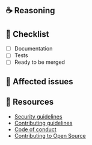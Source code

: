 <!--
Thanks for your interest in the project. Bugs filed and PRs submitted are appreciated!

Please fill out the information below to expedite the review and (hopefully)
merge of your pull request!

**NOTE**:

- It's a good idea to open an issue first to discuss potential changes.
- Please make sure that you are _NOT_ opening a PR to fix a potential security vulnerability. Instead, please follow the [Security guidelines](https://github.com/nextauthjs/.github/blob/main/SECURITY.md) to disclose the issue to us confidentially.

-->

## ☕️ Reasoning

<!-- What changes are being made? What feature/bug is being fixed here? -->

## 🧢 Checklist

- [ ] Documentation
- [ ] Tests
- [ ] Ready to be merged

## 🎫 Affected issues

<!--
Please [scout and link issues](https://github.com/khulnasoft/nextdev/issues) that might be solved by this PR. And include text like the following to close them automatically when this is merged:

Fixes: INSERT_ISSUE_LINK_HERE
-->

## 📌 Resources

- [Security guidelines](https://github.com/nextauthjs/.github/blob/main/SECURITY.md)
- [Contributing guidelines](https://github.com/nextauthjs/.github/blob/main/CONTRIBUTING.md)
- [Code of conduct](https://github.com/nextauthjs/.github/blob/main/CODE_OF_CONDUCT.md)
- [Contributing to Open Source](https://kcd.im/pull-request)
